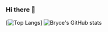 ### Hi there 👋
[![Top Langs](https://github-readme-stats.vercel.app/api/top-langs/?username=btjacobson)]
![Bryce's GitHub stats](https://github-readme-stats.vercel.app/api?username=btjacobson&count_private=true)



<!--
**btjacobson/btjacobson** is a ✨ _special_ ✨ repository because its `README.md` (this file) appears on your GitHub profile.

Here are some ideas to get you started:

- 🔭 I’m currently working on ...
- 🌱 I’m currently learning ...
- 👯 I’m looking to collaborate on ...
- 🤔 I’m looking for help with ...
- 💬 Ask me about ...
- 📫 How to reach me: ...
- 😄 Pronouns: ...
- ⚡ Fun fact: ...
-->
